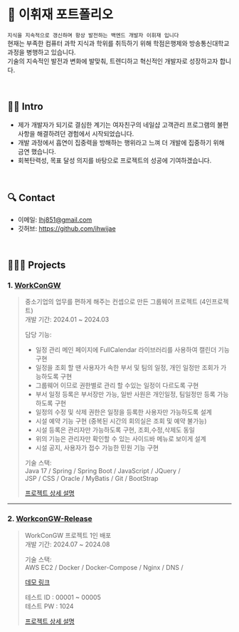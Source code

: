 # 📌 이휘재 포트폴리오
`지식을 지속적으로 갱신하며 항상 발전하는 백엔드 개발자 이휘재 입니다`  
현재는 부족한 컴퓨터 과학 지식과 학위를 취득하기 위해 학점은행제와 방송통신대학교 과정을 병행하고 있습니다.  
기술의 지속적인 발전과 변화에 발맞춰, 트렌디하고 혁신적인 개발자로 성장하고자 합니다.

<br>

## 🙋🏻 Intro
- 제가 개발자가 되기로 결심한 계기는 여자친구의 네일샵 고객관리 프로그램의 불편사항을 해결하려던 경험에서 시작되었습니다.
- 개발 과정에서 흡연이 집중력을 방해하는 행위라고 느껴 더 개발에 집중하기 위해 금연 했습니다.
- 회복탄력성, 목표 달성 의지를 바탕으로 프로젝트의 성공에 기여하겠습니다.

<br>

## 🔍 Contact
- 이메일: lhj851@gmail.com
- 깃허브: https://github.com/ihwijae

<br>

## 🧑🏻‍💻 Projects
### 1. [WorkConGW](https://github.com/ihwijae/WorkConGW) 
> 중소기업의 업무를 편하게 해주는 컨셉으로 만든 그룹웨어 프로젝트 (4인프로젝트)  
> 개발 기간: 2024.01 ~ 2024.03  
> 
> 담당 기능:
> - 일정 관리 메인 페이지에 FullCalendar 라이브러리를 사용하여 캘린더 기능 구현  
> - 일정을 조회 할 땐 사용자가 속한 부서 및 팀의 일정, 개인 일정만 조회가 가능하도록 구현  
> - 그룹웨어 이므로 권한별로 관리 할 수있는 일정이 다르도록 구현  
> - 부서 일정 등록은 부서장만 가능, 일반 사원은 개인일정, 팀일정만 등록 가능하도록 구현  
> - 일정의 수정 및 삭제 권한은 일정을 등록한 사용자만 가능하도록 설계  
> - 시설 예약 기능 구현 (중복된 시간의 회의실은 조회 및 예약 불가능)  
> - 시설 등록은 관리자만 가능하도록 구현, 조회,수정,삭제도 동일  
> - 위의 기능은 관리자만 확인할 수 있는 사이드바 메뉴로 보이게 설계  
> - 시설 공지, 사용자가 접수 가능한 민원 기능 구현  
> 
> 기술 스택:  
> Java 17 / Spring / Spring Boot / JavaScript / JQuery /  
> JSP / CSS / Oracle / MyBatis / Git / BootStrap
>
> [프로젝트 상세 설명](https://github.com/ihwijae/WorkConGW)
---

### 2. [WorkconGW-Release](https://github.com/ihwijae/workcon-release)
> WorkConGW 프로젝트 1인 배포  
> 개발 기간: 2024.07 ~ 2024.08  
>
> 기술 스택:  
> AWS EC2 / Docker / Docker-Compose / Nginx / DNS /
>
> [데모 링크](https://workcongw.store/)
>
> 테스트 ID : 00001 ~ 00005<br>
> 테스트 PW : 1024
> 
> [프로젝트 상세 설명](https://github.com/ihwijae/workcon-release)
